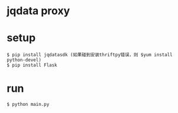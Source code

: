 # jqdata proxy

# setup
```
$ pip install jqdatasdk (如果碰到安装thriftpy错误，则 $yum install python-devel)
$ pip install Flask
```
# run
```
$ python main.py
```